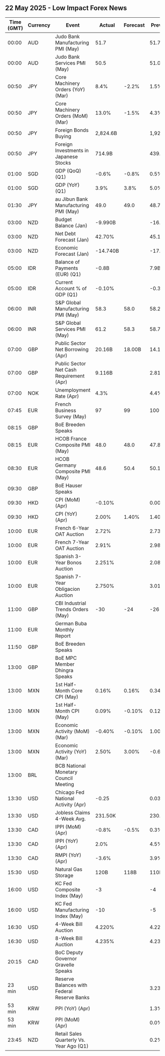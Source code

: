 ## 22 May 2025 - Low Impact Forex News

| Time (GMT) | Currency | Event | Actual | Forecast | Previous |
|------|----------|-------|--------|----------|----------|
| 00:00 | AUD | Judo Bank Manufacturing PMI (May) | 51.7 |  | 51.7 |
| 00:00 | AUD | Judo Bank Services PMI (May) | 50.5 |  | 51.0 |
| 00:50 | JPY | Core Machinery Orders (YoY) (Mar) | 8.4% | -2.2% | 1.5% |
| 00:50 | JPY | Core Machinery Orders (MoM) (Mar) | 13.0% | -1.5% | 4.3% |
| 00:50 | JPY | Foreign Bonds Buying | 2,824.6B |  | 1,928.7B |
| 00:50 | JPY | Foreign Investments in Japanese Stocks | 714.9B |  | 439.4B |
| 01:00 | SGD | GDP (QoQ) (Q1) | -0.6% | -0.8% | 0.5% |
| 01:00 | SGD | GDP (YoY) (Q1) | 3.9% | 3.8% | 5.0% |
| 01:30 | JPY | au Jibun Bank Manufacturing PMI (May) | 49.0 | 49.0 | 48.7 |
| 03:00 | NZD | Budget Balance (Jan) | -9.990B |  | -16.600B |
| 03:00 | NZD | Net Debt Forecast (Jan) | 42.70% |  | 45.10% |
| 03:00 | NZD | Economic Forecast (Jan) | -14.740B |  | -17.317B |
| 05:00 | IDR | Balance of Payments (EUR) (Q1) | -0.8B |  | 7.9B |
| 05:00 | IDR | Current Account % of GDP (Q1) | -0.10% |  | -0.30% |
| 06:00 | INR | S&P Global Manufacturing PMI (May) | 58.3 | 58.0 | 58.2 |
| 06:00 | INR | S&P Global Services PMI (May) | 61.2 | 58.3 | 58.7 |
| 07:00 | GBP | Public Sector Net Borrowing (Apr) | 20.16B | 18.00B | 14.14B |
| 07:00 | GBP | Public Sector Net Cash Requirement (Apr) | 9.116B |  | 2.819B |
| 07:00 | NOK | Unemployment Rate (Apr) | 4.3% |  | 4.4% |
| 07:45 | EUR | French Business Survey (May) | 97 | 99 | 100 |
| 08:15 | GBP | BoE Breeden Speaks |  |  |  |
| 08:15 | EUR | HCOB France Composite PMI (May) | 48.0 | 48.0 | 47.8 |
| 08:30 | EUR | HCOB Germany Composite PMI (May) | 48.6 | 50.4 | 50.1 |
| 09:30 | GBP | BoE Hauser Speaks |  |  |  |
| 09:30 | HKD | CPI (MoM) (Apr) | -0.10% |  | 0.00% |
| 09:30 | HKD | CPI (YoY) (Apr) | 2.00% | 1.40% | 1.40% |
| 10:00 | EUR | French 6-Year OAT Auction | 2.72% |  | 2.73% |
| 10:00 | EUR | French 7-Year OAT Auction | 2.91% |  | 2.98% |
| 10:00 | EUR | Spanish 3-Year Bonos Auction | 2.251% |  | 2.086% |
| 10:00 | EUR | Spanish 7-Year Obligacion Auction | 2.750% |  | 3.014% |
| 11:00 | GBP | CBI Industrial Trends Orders (May) | -30 | -24 | -26 |
| 11:00 | EUR | German Buba Monthly Report |  |  |  |
| 11:50 | GBP | BoE Breeden Speaks |  |  |  |
| 13:00 | GBP | BoE MPC Member Dhingra Speaks |  |  |  |
| 13:00 | MXN | 1st Half-Month Core CPI (May) | 0.16% | 0.16% | 0.34% |
| 13:00 | MXN | 1st Half-Month CPI (May) | 0.09% | -0.10% | 0.12% |
| 13:00 | MXN | Economic Activity (MoM) (Mar) | -0.40% | -0.10% | 1.00% |
| 13:00 | MXN | Economic Activity (YoY) (Mar) | 2.50% | 3.00% | -0.60% |
| 13:00 | BRL | BCB National Monetary Council Meeting |  |  |  |
| 13:30 | USD | Chicago Fed National Activity (Apr) | -0.25 |  | 0.03 |
| 13:30 | USD | Jobless Claims 4-Week Avg. | 231.50K |  | 230.50K |
| 13:30 | CAD | IPPI (MoM) (Apr) | -0.8% | -0.5% | 0.3% |
| 13:30 | CAD | IPPI (YoY) (Apr) | 2.0% |  | 4.5% |
| 13:30 | CAD | RMPI (YoY) (Apr) | -3.6% |  | 3.9% |
| 15:30 | USD | Natural Gas Storage | 120B | 118B | 110B |
| 16:00 | USD | KC Fed Composite Index (May) | -3 |  | -4 |
| 16:00 | USD | KC Fed Manufacturing Index (May) | -10 |  | -5 |
| 16:30 | USD | 4-Week Bill Auction | 4.220% |  | 4.220% |
| 16:30 | USD | 8-Week Bill Auction | 4.235% |  | 4.235% |
| 20:15 | CAD | BoC Deputy Governor Gravelle Speaks |  |  |  |
| 23 min | USD | Reserve Balances with Federal Reserve Banks |  |  | 3.236T |
| 53 min | KRW | PPI (YoY) (Apr) |  |  | 1.3% |
| 53 min | KRW | PPI (MoM) (Apr) |  |  | 0.0% |
| 23:45 | NZD | Retail Sales Quarterly Vs. Year Ago (Q1) |  |  | 0.2% |
